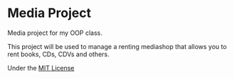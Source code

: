 # Media Project 
Media project for my OOP class.

This project will be used to manage a renting mediashop that allows you to rent books, CDs, CDVs and others. 


Under the [MIT License](https://opensource.org/licenses/MIT)
